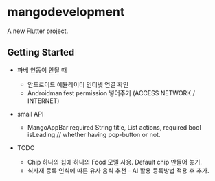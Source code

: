 # mangodevelopment

A new Flutter project.

## Getting Started

- 파베 연동이 안될 때
    - 안드로이드 에뮬레이터 인터넷 연결 확인
    - Androidmanifest permission 넣어주기 (ACCESS NETWORK / INTERNET)

- small API
    - MangoAppBar
           required String title,
           List<Widget> actions,
           required bool isLeading // whether having pop-button or not.

- TODO
    - Chip
        하나의 칩에 하나의 Food 모델 사용.
        Default chip 만들어 놓기.
    - 식자재 등록
        인식에 따른 유사 음식 추천 - AI 활용 등록방법 적용 후 추가.